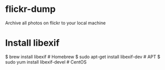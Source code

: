 # flickr-dump
Archive all photos on flickr to your local machine

# Install libexif
 $ brew install libexif             # Homebrew
 $ sudo apt-get install libexif-dev # APT
 $ sudo yum install libexif-devel   # CentOS
